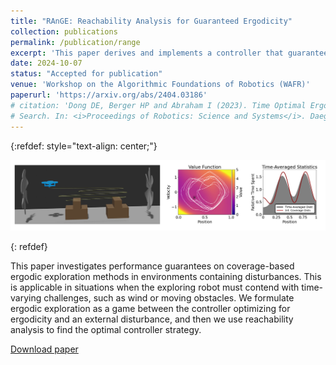 ```yaml
---
title: "RAnGE: Reachability Analysis for Guaranteed Ergodicity"
collection: publications
permalink: /publication/range
excerpt: 'This paper derives and implements a controller that guarantees safety and exploration of an area, despite time-varying hazards such as wind or moving obstacles.'
date: 2024-10-07
status: "Accepted for publication"
venue: 'Workshop on the Algorithmic Foundations of Robotics (WAFR)'
paperurl: 'https://arxiv.org/abs/2404.03186'
# citation: 'Dong DE, Berger HP and Abraham I (2023). Time Optimal Ergodic
# Search. In: <i>Proceedings of Robotics: Science and Systems</i>. Daegu, Republic of Korea.'
---
```


{:refdef: style="text-align: center;"}
<p>
    <img src="/images/wafr_figure_1.png" alt="Trajectory evolution"><br>
    <!-- <em>Selfie with Spot at Boston Dynamics,<br>where I worked for two summers</em> -->
</p>
{: refdef}

This paper investigates performance guarantees on coverage-based ergodic exploration methods in environments containing disturbances. This is applicable in situations when the exploring robot must contend with time-varying challenges, such as wind or moving obstacles. 
We formulate ergodic exploration as a game between the controller optimizing for ergodicity and an external disturbance, and then we use reachability analysis to find the optimal controller strategy.

<a href="https://arxiv.org/abs/2404.03186">Download paper</a>